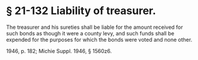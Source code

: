 # § 21-132 Liability of treasurer.

<p>The treasurer and his sureties shall be liable for the amount received for such bonds as though it were a county levy, and such funds shall be expended for the purposes for which the bonds were voted and none other.</p><p>1946, p. 182; Michie Suppl. 1946, § 1560z6.</p>